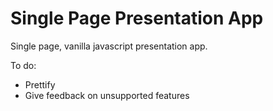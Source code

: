 # Single Page Presentation App

Single page, vanilla javascript presentation app.

To do:
- Prettify
- Give feedback on unsupported features
